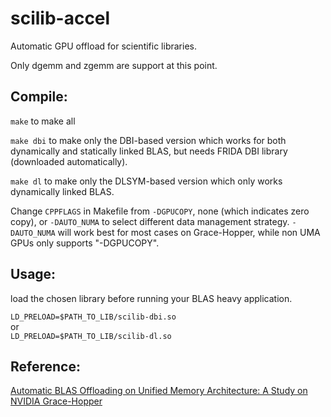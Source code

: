 # scilib-accel
Automatic GPU offload for scientific libraries. 

Only dgemm and zgemm are support at this point. 

## Compile: 
`make` to make all 

`make dbi` to make only the DBI-based version which works for both dynamically and statically linked BLAS, but needs FRIDA DBI library (downloaded automatically). 

`make dl` to make only the DLSYM-based version which only works dynamically linked BLAS.  

Change `CPPFLAGS` in Makefile from `-DGPUCOPY`, none (which indicates zero copy), or `-DAUTO_NUMA` to select different data management strategy.  `-DAUTO_NUMA` will work best for most cases on Grace-Hopper, while non UMA GPUs only supports "-DGPUCOPY". 

## Usage: 
load the chosen library before running your BLAS heavy application.  

`LD_PRELOAD=$PATH_TO_LIB/scilib-dbi.so` <br /> 
or  
`LD_PRELOAD=$PATH_TO_LIB/scilib-dl.so`  

## Reference: 
[Automatic BLAS Offloading on Unified Memory Architecture: A Study on NVIDIA Grace-Hopper](https://arxiv.org/abs/2404.13195)
